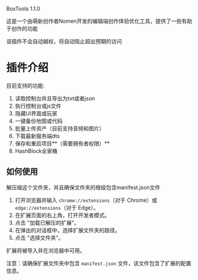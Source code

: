 
BoxTools 1.1.0

这是一个由萌新创作者Nomen开发的编辑端创作体验优化工具，提供了一些有助于创作的功能

该插件不会自动越权，将自动阻止超出预期的访问

# 插件介绍

目前支持的功能:
1. 读取控制台并且导出为txt或者json  
2. 执行控制台或js文件  
3. 隐藏UI界面或玩家  
4. 一键备份地图或代码  
5. 批量上传资产（目前支持音频和图片）  
6. 下载最新服务端dts  
7. 保存和重启项目**（需要拥有者权限）**  
8. HashBlock全家桶  

## 如何使用

解压缩这个文件夹，并且确保文件夹的根级包含manifest.json文件

1. 打开浏览器并输入 `chrome://extensions`（对于 Chrome）或 `edge://extensions`（对于 Edge）。
2. 在扩展页面的右上角，打开开发者模式。
3. 点击 "加载已解压的扩展"。
4. 在弹出的对话框中，选择扩展文件夹的路径。
5. 点击 "选择文件夹"。

扩展将被导入并在浏览器中可用。

注意：请确保扩展文件夹中包含 `manifest.json` 文件，该文件包含了扩展的配置信息。

